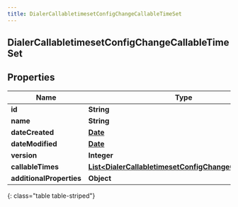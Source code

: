 ```yaml
---
title: DialerCallabletimesetConfigChangeCallableTimeSet
---
```

## DialerCallabletimesetConfigChangeCallableTimeSet


## Properties

| Name | Type | Description | Notes |
| ------------ | ------------- | ------------- | ------------- |
| **id** | **String** |  |  [optional] |
| **name** | **String** |  |  [optional] |
| **dateCreated** | [**Date**](Date.html) |  |  [optional] |
| **dateModified** | [**Date**](Date.html) |  |  [optional] |
| **version** | **Integer** |  |  [optional] |
| **callableTimes** | [**List&lt;DialerCallabletimesetConfigChangeCallableTime&gt;**](DialerCallabletimesetConfigChangeCallableTime.html) |  |  [optional] |
| **additionalProperties** | **Object** |  |  [optional] |
{: class="table table-striped"}



